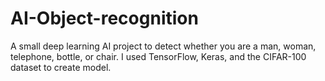 # AI-Object-recognition
A small deep learning AI project to detect whether you are a man, woman, telephone, bottle, or chair.
I used TensorFlow, Keras, and the CIFAR-100 dataset to create model.
